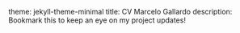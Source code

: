 theme: jekyll-theme-minimal
title: CV Marcelo Gallardo
description: Bookmark this to keep an eye on my project updates!
